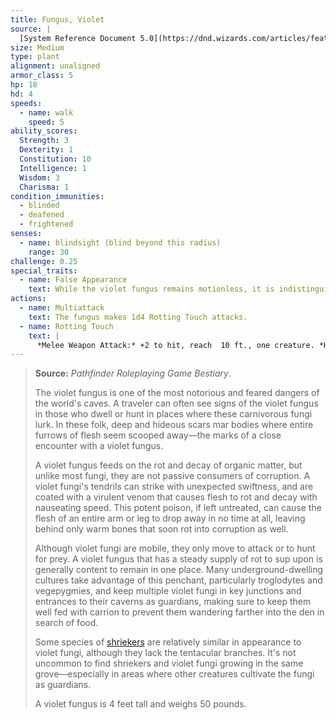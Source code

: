 ```yaml
---
title: Fungus, Violet
source: |
  [System Reference Document 5.0](https://dnd.wizards.com/articles/features/systems-reference-document-srd)
size: Medium
type: plant
alignment: unaligned
armor_class: 5
hp: 18
hd: 4
speeds:
  - name: walk
    speed: 5
ability_scores:
  Strength: 3
  Dexterity: 1
  Constitution: 10
  Intelligence: 1
  Wisdom: 3
  Charisma: 1
condition_immunities:
  - blinded
  - deafened
  - frightened
senses:
  - name: blindsight (blind beyond this radius)
    range: 30
challenge: 0.25
special_traits:
  - name: False Appearance
    text: While the violet fungus remains motionless, it is indistinguishable from an ordinary fungus.
actions:
  - name: Multiattack
    text: The fungus makes 1d4 Rotting Touch attacks.
  - name: Rotting Touch
    text: |
      *Melee Weapon Attack:* +2 to hit, reach  10 ft., one creature. *Hit:* 4 (1d8) necrotic damage.
---
```


> **Source:** *Pathfinder Roleplaying Game Bestiary*.
>
> The violet fungus is one of the most notorious and feared dangers of the world's caves. A traveler can often see signs of the violet fungus in those who dwell or hunt in places where these carnivorous fungi lurk. In these folk, deep and hideous scars mar bodies where entire furrows of flesh seem scooped away—the marks of a close encounter with a violet fungus.
>
> A violet fungus feeds on the rot and decay of organic matter, but unlike most fungi, they are not passive consumers of corruption. A violet fungi's tendrils can strike with unexpected swiftness, and are coated with a virulent venom that causes flesh to rot and decay with nauseating speed. This potent poison, if left untreated, can cause the flesh of an entire arm or leg to drop away in no time at all, leaving behind only warm bones that soon rot into corruption as well.
>
> Although violet fungi are mobile, they only move to attack or to hunt for prey. A violet fungus that has a steady supply of rot to sup upon is generally content to remain in one place. Many underground-dwelling cultures take advantage of this penchant, particularly troglodytes and vegepygmies, and keep multiple violet fungi in key junctions and entrances to their caverns as guardians, making sure to keep them well fed with carrion to prevent them wandering farther into the den in search of food.
>
> Some species of [shriekers](/monsters/fungus-shrieker/) are relatively similar in appearance to violet fungi, although they lack the tentacular branches. It's not uncommon to find shriekers and violet fungi growing in the same grove—especially in areas where other creatures cultivate the fungi as guardians.
>
> A violet fungus is 4 feet tall and weighs 50 pounds.
